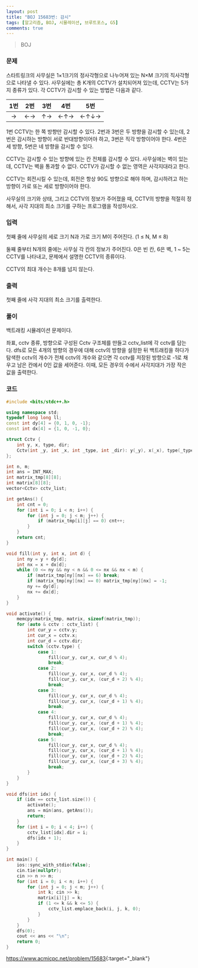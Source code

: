 ```yaml
---
layout: post
title: "BOJ 15683번: 감시"
tags: [알고리즘, BOJ, 시뮬레이션, 브루트포스, G5]
comments: true
---
```


> BOJ

### 문제
스타트링크의 사무실은 1×1크기의 정사각형으로 나누어져 있는 N×M 크기의 직사각형으로 나타낼 수 있다. 사무실에는 총 K개의 CCTV가 설치되어져 있는데, CCTV는 5가지 종류가 있다. 각 CCTV가 감시할 수 있는 방법은 다음과 같다.

| 1번 | 2번 | 3번 | 4번 | 5번  |
|:---:|:---:|:---:|:---:|:----:|
| →   | ←→  | ↑→  | ←↑→ | ←↑↓→ |

1번 CCTV는 한 쪽 방향만 감시할 수 있다. 2번과 3번은 두 방향을 감시할 수 있는데, 2번은 감시하는 방향이 서로 반대방향이어야 하고, 3번은 직각 방향이어야 한다. 4번은 세 방향, 5번은 네 방향을 감시할 수 있다.

CCTV는 감시할 수 있는 방향에 있는 칸 전체를 감시할 수 있다. 사무실에는 벽이 있는데, CCTV는 벽을 통과할 수 없다. CCTV가 감시할 수 없는 영역은 사각지대라고 한다.

CCTV는 회전시킬 수 있는데, 회전은 항상 90도 방향으로 해야 하며, 감시하려고 하는 방향이 가로 또는 세로 방향이어야 한다.

사무실의 크기와 상태, 그리고 CCTV의 정보가 주어졌을 때, CCTV의 방향을 적절히 정해서, 사각 지대의 최소 크기를 구하는 프로그램을 작성하시오.

### 입력
첫째 줄에 사무실의 세로 크기 N과 가로 크기 M이 주어진다. (1 ≤ N, M ≤ 8)

둘째 줄부터 N개의 줄에는 사무실 각 칸의 정보가 주어진다. 0은 빈 칸, 6은 벽, 1 ~ 5는 CCTV를 나타내고, 문제에서 설명한 CCTV의 종류이다. 

CCTV의 최대 개수는 8개를 넘지 않는다.

### 출력
첫째 줄에 사각 지대의 최소 크기를 출력한다.

### 풀이
백트래킹 시뮬레이션 문제이다.

좌표, cctv 종류, 방향으로 구성된 Cctv 구조체를 만들고 cctv_list에 각 cctv를 담는다. dfs로 모든 4개의 방향의 경우에 대해 cctv의 방향을 설정한 뒤 백트래킹을 하다가 탐색한 cctv의 개수가 전체 cctv의 개수와 같으면 각 cctv를 저장된 방향으로 -1로 채우고 남은 칸에서 0인 값을 세어준다. 이때, 모든 경우의 수에서 사각지대가 가장 작은 값을 출력한다. 

### 코드
```c++
#include <bits/stdc++.h>

using namespace std;
typedef long long ll;
const int dy[4] = {0, 1, 0, -1};
const int dx[4] = {1, 0, -1, 0};

struct Cctv {
    int y, x, type, dir;
    Cctv(int _y, int _x, int _type, int _dir): y(_y), x(_x), type(_type), dir(_dir) {};
};

int n, m;
int ans = INT_MAX;
int matrix_tmp[8][8];
int matrix[8][8];
vector<Cctv> cctv_list;

int getAns() {
    int cnt = 0;
    for (int i = 0; i < n; i++) {
        for (int j = 0; j < m; j++) {
            if (matrix_tmp[i][j] == 0) cnt++;
        }
    }
    return cnt;
}

void fill(int y, int x, int d) {
    int ny = y + dy[d];
    int nx = x + dx[d];
    while (0 <= ny && ny < n && 0 <= nx && nx < m) {
        if (matrix_tmp[ny][nx] == 6) break;
        if (matrix_tmp[ny][nx] == 0) matrix_tmp[ny][nx] = -1;
        ny += dy[d];
        nx += dx[d];
    }
}

void activate() {
    memcpy(matrix_tmp, matrix, sizeof(matrix_tmp));
    for (auto & cctv : cctv_list) {
        int cur_y = cctv.y;
        int cur_x = cctv.x;
        int cur_d = cctv.dir;
        switch (cctv.type) {
            case 1:
                fill(cur_y, cur_x, cur_d % 4);
                break;
            case 2:
                fill(cur_y, cur_x, cur_d % 4);
                fill(cur_y, cur_x, (cur_d + 2) % 4);
                break;
            case 3:
                fill(cur_y, cur_x, cur_d % 4);
                fill(cur_y, cur_x, (cur_d + 1) % 4);
                break;
            case 4:
                fill(cur_y, cur_x, cur_d % 4);
                fill(cur_y, cur_x, (cur_d + 1) % 4);
                fill(cur_y, cur_x, (cur_d + 2) % 4);
                break;
            case 5:
                fill(cur_y, cur_x, cur_d % 4);
                fill(cur_y, cur_x, (cur_d + 1) % 4);
                fill(cur_y, cur_x, (cur_d + 2) % 4);
                fill(cur_y, cur_x, (cur_d + 3) % 4);
                break;
        }
    }
}

void dfs(int idx) {
    if (idx == cctv_list.size()) {
        activate();
        ans = min(ans, getAns());
        return;
    }
    for (int i = 0; i < 4; i++) {
        cctv_list[idx].dir = i;
        dfs(idx + 1);
    }
}

int main() {
    ios::sync_with_stdio(false);
    cin.tie(nullptr);
    cin >> n >> m;
    for (int i = 0; i < n; i++) {
        for (int j = 0; j < m; j++) {
            int k; cin >> k;
            matrix[i][j] = k;
            if (1 <= k && k <= 5) {
                cctv_list.emplace_back(i, j, k, 0);
            }
        }
    }
    dfs(0);
    cout << ans << "\n";
    return 0;
}

```

<https://www.acmicpc.net/problem/15683>{:target="_blank"}
